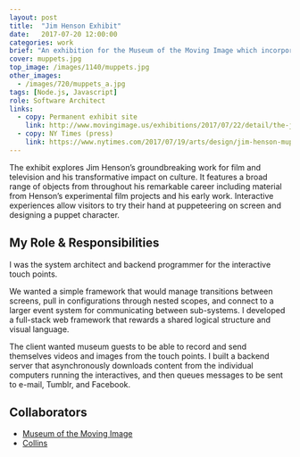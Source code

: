 ```yaml
---
layout: post
title:  "Jim Henson Exhibit"
date:   2017-07-20 12:00:00
categories: work
brief: "An exhibition for the Museum of the Moving Image which incorporates two interactive touch points."
cover: muppets.jpg
top_image: /images/1140/muppets.jpg
other_images:
  - /images/720/muppets_a.jpg
tags: [Node.js, Javascript]
role: Software Architect
links:
  - copy: Permanent exhibit site
    link: http://www.movingimage.us/exhibitions/2017/07/22/detail/the-jim-henson-exhibition/
  - copy: NY Times (press)
    link: https://www.nytimes.com/2017/07/19/arts/design/jim-henson-muppets-puppeteer-museum-of-moving-image.html
---
```

The exhibit explores Jim Henson’s groundbreaking work for film and television and his transformative impact on culture. It features a broad range of objects from throughout his remarkable career including material from Henson’s experimental film projects and his early work. Interactive experiences allow visitors to try their hand at puppeteering on screen and designing a puppet character.

## My Role & Responsibilities
I was the system architect and backend programmer for the interactive touch points.

We wanted a simple framework that would manage transitions between screens, pull in configurations through nested scopes, and connect to a larger event system for communicating between sub-systems. I developed a full-stack web framework that rewards a shared logical structure and visual language.

The client wanted museum guests to be able to record and send themselves videos and images from the touch points. I built a backend server that asynchronously downloads content from the individual computers running the interactives, and then queues messages to be sent to e-mail, Tumblr, and Facebook.

## Collaborators
* [Museum of the Moving Image][momi]
* [Collins][c]

[momi]: http://www.movingimage.us/
[c]: https://www.wearecollins.com/
